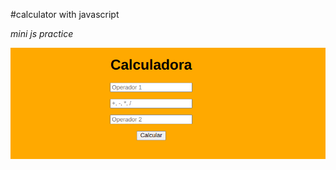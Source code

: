 #calculator with javascript

*mini js practice*

![Calculator](https://github.com/SilvaOz/Calculator-JS/blob/master/Screenshot%20from%202023-01-08%2022-45-26.png)